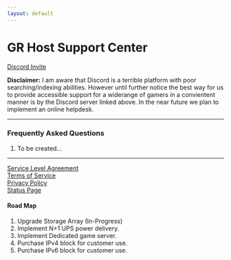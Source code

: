 ```yaml
---
layout: default
---
```

# GR Host Support Center
[Discord Invite](https://discord.gg/8mPhWns7bx)   

**Disclaimer:** I am aware that Discord is a terrible platform with poor searching/indexing abilities. However until further notice the best way for us to provide accessible support for a widerange of gamers in a convientent manner is by the Discord server linked above. In the near future we plan to implement an online helpdesk.  

***
### Frequently Asked Questions
1. To be created...

***

[Service Level Agreement](/pages/legal/service-level-agreement/)     
[Terms of Service](/pages/legal/terms-of-service/)     
[Privacy Policy](/pages/legal/privacy-policy/)     
[Status Page](grhosted.statuspage.io/)     

#### Road Map
1. Upgrade Storage Array (In-Progress)
2. Implement N+1 UPS power delivery. 
3. Implement Dedicated game server.
4. Purchase IPv4 block for customer use.
5. Purchase IPv6 block for customer use. 